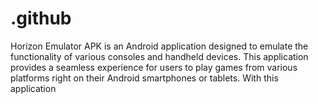 # .github
Horizon Emulator APK is an Android application designed to emulate the functionality of various consoles and handheld devices. This application provides a seamless experience for users to play games from various platforms right on their Android smartphones or tablets. With this application

